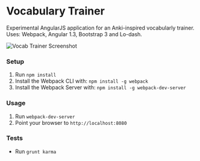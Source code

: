 # Vocabulary Trainer


Experimental AngularJS application for an Anki-inspired vocabularly trainer.  
Uses: Webpack, Angular 1.3, Bootstrap 3 and Lo-dash.

![Vocab Trainer Screenshot](http://i.imgur.com/nbhZ1er.png)

### Setup

1. Run `npm install`
2. Install the Webpack CLI with: `npm install -g webpack`
3. Install the Webpack Server with: `npm install -g webpack-dev-server`

### Usage

1. Run `webpack-dev-server`
2. Point your browser to `http://localhost:8080`

### Tests

* Run `grunt karma` 
